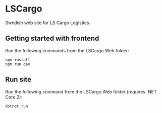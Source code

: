 # LSCargo
Swedish web site for LS Cargo Logistics.

## Getting started with frontend
Run the following commands from the LSCargo.Web folder:
```
npm install
npm run dev
```

## Run site
Run the following command from the LSCargo.Web folder (requires .NET Core 2):
```
dotnet run
```
